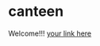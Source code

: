 # canteen
Welcome!!!
[your link here](https://dev-saeccanteen.pantheonsite.io/wp-admin/themes.php?page=starter-templates&ci=2&s=Restaurant)


